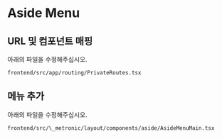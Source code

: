 # Aside Menu

## URL 및 컴포넌트 매핑

아래의 파일을 수정해주십시오.

```
frontend/src/app/routing/PrivateRoutes.tsx
```

## 메뉴 추가

아래의 파일을 수정해주십시오.

```
frontend/src/\_metronic/layout/components/aside/AsideMenuMain.tsx
```
